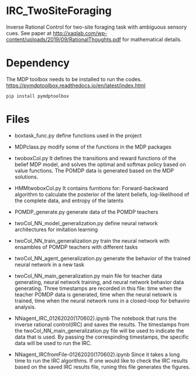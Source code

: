 # IRC_TwoSiteForaging
Inverse Rational Control for two-site foraging task with ambiguous sensory cues.
See paper at http://xaqlab.com/wp-content/uploads/2019/09/RationalThoughts.pdf for mathematical details.

# Dependency
The MDP toolbox needs to be installed to run the codes. https://pymdptoolbox.readthedocs.io/en/latest/index.html
```
pip install pymdptoolbox
```

# Files
* boxtask_func.py
  define functions used in the project 
  
* MDPclass.py
  modify some of the functions in the MDP packages
 
* twoboxCol.py
  It defines the transitions and reward functions of the belief MDP model, and solves the optimal and softmax policy based on   value functions. The POMDP data is generated based on the MDP solutions. 

* HMMtwoboxCol.py 
  It contains furntions for: Forward-backward algorithm to calculate the posterior of the latent beliefs,
                             log-likelihood of the complete data, and entropy of the latents
                             
* POMDP_generate.py
  generate data of the POMDP teachers
  
* twoCol_NN_model_generalization.py
  define neural network architectures for imitation learning 
  
* twoCol_NN_train_generalization.py
  train the neural network with ensambles of POMDP teachers with different tasks
  
* twoCol_NN_agent_generalization.py
  generate the behavior of the trained neural network in a new task
  
* twoCol_NN_main_generalization.py
  main file for teacher data generating, neural network training, and neural network behavior data generating. 
  Three timestamps are recorded in this file: time when the teacher POMDP data is generated, time when the neural netowrk is trained, time when the neural network runs in a closed-loop for behaviro analysis. 
  
* NNagent_IRC_01262020(170602).ipynb
  The notebook that runs the inverse rational control(IRC) and saves the results. 
  The timestamps from the twoCol_NN_main_generalization.py file will be used to indicate the data that is used. By passing the correspinding timestamps, the specific data will be used to run the IRC. 
  
 * NNagent_IRCfromFile-01262020(170602).ipynb
  Since it takes a long time to run the IRC algorithms. If one would like to check the IRC results based on the saved IRC results file, runing this file generates the figures. 
  
